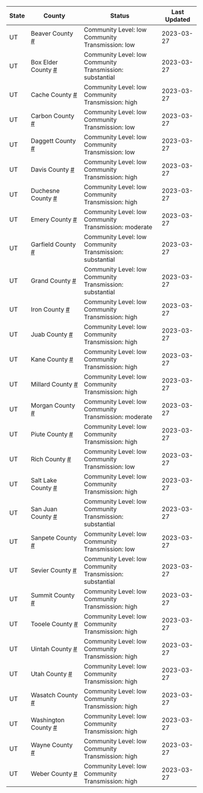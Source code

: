 State | County | Status | Last Updated
--- | --- | --- | --- 
UT | Beaver County <a href="#beaver_county">#</a> | <a name="beaver_county"></a>Community Level: low<br/>Community Transmission: low | 2023-03-27
UT | Box Elder County <a href="#box_elder_county">#</a> | <a name="box_elder_county"></a>Community Level: low<br/>Community Transmission: substantial | 2023-03-27
UT | Cache County <a href="#cache_county">#</a> | <a name="cache_county"></a>Community Level: low<br/>Community Transmission: high | 2023-03-27
UT | Carbon County <a href="#carbon_county">#</a> | <a name="carbon_county"></a>Community Level: low<br/>Community Transmission: low | 2023-03-27
UT | Daggett County <a href="#daggett_county">#</a> | <a name="daggett_county"></a>Community Level: low<br/>Community Transmission: low | 2023-03-27
UT | Davis County <a href="#davis_county">#</a> | <a name="davis_county"></a>Community Level: low<br/>Community Transmission: high | 2023-03-27
UT | Duchesne County <a href="#duchesne_county">#</a> | <a name="duchesne_county"></a>Community Level: low<br/>Community Transmission: high | 2023-03-27
UT | Emery County <a href="#emery_county">#</a> | <a name="emery_county"></a>Community Level: low<br/>Community Transmission: moderate | 2023-03-27
UT | Garfield County <a href="#garfield_county">#</a> | <a name="garfield_county"></a>Community Level: low<br/>Community Transmission: substantial | 2023-03-27
UT | Grand County <a href="#grand_county">#</a> | <a name="grand_county"></a>Community Level: low<br/>Community Transmission: substantial | 2023-03-27
UT | Iron County <a href="#iron_county">#</a> | <a name="iron_county"></a>Community Level: low<br/>Community Transmission: high | 2023-03-27
UT | Juab County <a href="#juab_county">#</a> | <a name="juab_county"></a>Community Level: low<br/>Community Transmission: high | 2023-03-27
UT | Kane County <a href="#kane_county">#</a> | <a name="kane_county"></a>Community Level: low<br/>Community Transmission: high | 2023-03-27
UT | Millard County <a href="#millard_county">#</a> | <a name="millard_county"></a>Community Level: low<br/>Community Transmission: high | 2023-03-27
UT | Morgan County <a href="#morgan_county">#</a> | <a name="morgan_county"></a>Community Level: low<br/>Community Transmission: moderate | 2023-03-27
UT | Piute County <a href="#piute_county">#</a> | <a name="piute_county"></a>Community Level: low<br/>Community Transmission: high | 2023-03-27
UT | Rich County <a href="#rich_county">#</a> | <a name="rich_county"></a>Community Level: low<br/>Community Transmission: low | 2023-03-27
UT | Salt Lake County <a href="#salt_lake_county">#</a> | <a name="salt_lake_county"></a>Community Level: low<br/>Community Transmission: high | 2023-03-27
UT | San Juan County <a href="#san_juan_county">#</a> | <a name="san_juan_county"></a>Community Level: low<br/>Community Transmission: substantial | 2023-03-27
UT | Sanpete County <a href="#sanpete_county">#</a> | <a name="sanpete_county"></a>Community Level: low<br/>Community Transmission: low | 2023-03-27
UT | Sevier County <a href="#sevier_county">#</a> | <a name="sevier_county"></a>Community Level: low<br/>Community Transmission: substantial | 2023-03-27
UT | Summit County <a href="#summit_county">#</a> | <a name="summit_county"></a>Community Level: low<br/>Community Transmission: high | 2023-03-27
UT | Tooele County <a href="#tooele_county">#</a> | <a name="tooele_county"></a>Community Level: low<br/>Community Transmission: high | 2023-03-27
UT | Uintah County <a href="#uintah_county">#</a> | <a name="uintah_county"></a>Community Level: low<br/>Community Transmission: high | 2023-03-27
UT | Utah County <a href="#utah_county">#</a> | <a name="utah_county"></a>Community Level: low<br/>Community Transmission: high | 2023-03-27
UT | Wasatch County <a href="#wasatch_county">#</a> | <a name="wasatch_county"></a>Community Level: low<br/>Community Transmission: high | 2023-03-27
UT | Washington County <a href="#washington_county">#</a> | <a name="washington_county"></a>Community Level: low<br/>Community Transmission: high | 2023-03-27
UT | Wayne County <a href="#wayne_county">#</a> | <a name="wayne_county"></a>Community Level: low<br/>Community Transmission: high | 2023-03-27
UT | Weber County <a href="#weber_county">#</a> | <a name="weber_county"></a>Community Level: low<br/>Community Transmission: high | 2023-03-27
